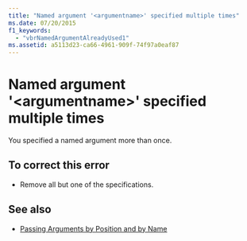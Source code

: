 ```yaml
---
title: "Named argument '<argumentname>' specified multiple times"
ms.date: 07/20/2015
f1_keywords: 
  - "vbrNamedArgumentAlreadyUsed1"
ms.assetid: a5113d23-ca66-4961-909f-74f97a0eaf87
---
```

# Named argument '\<argumentname>' specified multiple times
You specified a named argument more than once.  
  
## To correct this error  
  
-   Remove all but one of the specifications.  
  
## See also
- [Passing Arguments by Position and by Name](../../visual-basic/programming-guide/language-features/procedures/passing-arguments-by-position-and-by-name.md)
